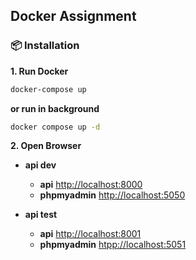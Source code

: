 ## Docker Assignment

### 📦 Installation

**1. Run Docker**

```bash
docker-compose up 
```

**or run in background**

```bash
docker compose up -d 
```

**2. Open Browser**

- **api dev**  
  - **api** [http://localhost:8000](http//localhost:8000)
  - **phpmyadmin** [http://localhost:5050](http://localhost:5050)

- **api test**
  - **api** [http://localhost:8001](htpp//localhost:8001)
  - **phpmyadmin** [htpp://localhost:5051](htpp://localhost:5051)